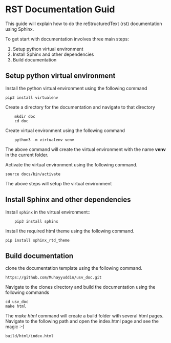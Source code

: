 # RST Documentation Guid

This guide will explain how to do the reStructuredText (rst) documentation using Sphinx.

To get start with documentation involves three main steps:

1. Setup python virtual environment
2. Install Sphinx and other dependencies
3. Build documentation

## Setup python virtual environment


Install the python virtual environment using the following command
```
pip3 install virtualenv
```
Create a directory for the documentation and navigate to that directory
```
    mkdir doc
    cd doc
```
Create virtual environment using the following command
```
    python3 -m virtualenv venv
```
The above command will create the virtual environment with the name **venv** in the current folder.

Activate the virtual environment using the following command.
```
source docs/bin/activate
```
The above steps will setup the virtual environment

## Install Sphinx and other dependencies


Install `sphinx` in the virtual environment::
```
    pip3 install sphinx
```

Install the required html theme using the following command. 

```
pip install sphinx_rtd_theme
```
## Build documentation

clone the documentation template using the following command. 
```
https://github.com/Muhayyuddin/usv_doc.git
```

Navigate to the clones directory and build the documentation using the following commands

```
cd usv_doc
make html
```
The *make html* command will create a build folder with several html pages. Navigate to the following path and open the index.html page and see the magic :-)

```
build/html/index.html
```

